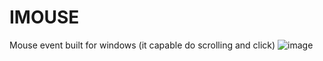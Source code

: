 # IMOUSE
Mouse event built for windows (it capable do scrolling and click)
![image](https://github.com/ReaseRZ/IMouse/assets/88366703/0a00d11c-13fa-464d-b6a5-ab667663d684)
